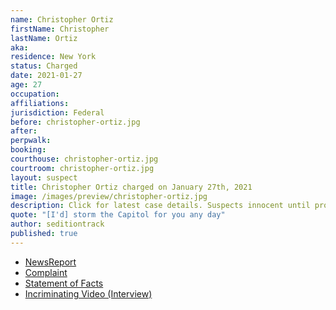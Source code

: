 ```yaml
---
name: Christopher Ortiz
firstName: Christopher
lastName: Ortiz
aka:
residence: New York
status: Charged
date: 2021-01-27
age: 27
occupation:
affiliations:
jurisdiction: Federal
before: christopher-ortiz.jpg
after:
perpwalk:
booking:
courthouse: christopher-ortiz.jpg
courtroom: christopher-ortiz.jpg
layout: suspect
title: Christopher Ortiz charged on January 27th, 2021
image: /images/preview/christopher-ortiz.jpg
description: Click for latest case details. Suspects innocent until proven guilty.
quote: "[I'd] storm the Capitol for you any day"
author: seditiontrack
published: true
---
```


- [NewsReport](https://nypost.com/2021/01/27/instagram-dm-leads-to-capitol-rioters-arrest/)
- [Complaint](https://www.justice.gov/opa/page/file/1361296/download)
- [Statement of Facts](https://www.justice.gov/opa/page/file/1361296/download)
- [Incriminating Video (Interview)](https://www.dailymail.co.uk/news/article-9195481/Long-Island-man-Christopher-Ortiz-charged-participating-Capitol-riot-went-understand-people.html)